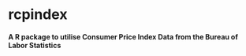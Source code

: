 # rcpindex

#### A R package to utilise Consumer Price Index Data from the Bureau of Labor Statistics
